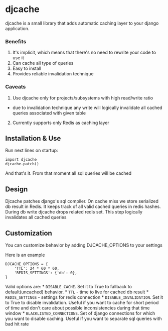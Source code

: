# djcache

djcache is a small library that adds automatic caching layer to your django application.

### Benefits
1. It's implicit, which means that there's no need to rewrite your code to use it
2. Can cache all type of queries
3. Easy to install
4. Provides reliable invalidation technique

### Caveats
1. Use djcache only for projects/subsystems with high read/write ratio
* due to invalidation technique any write will logically invalidate all cached queries associated with given table
2. Currently supports only Redis as caching layer

## Installation & Use
Run next lines on startup:

    import djcache
    djcache.patch()

And that's it. From that moment all sql queries will be cached

## Design

Djcache patches django's sql compiler. On cache miss we store serialized db result in Redis.
It keeps track of all valid cached queries in redis hashes.
During db write djcache drops related redis set. This step logically invalidates all cached queries

## Customization

You can customize behavior by adding DJCACHE_OPTIONS to your settings

Here is an example

    DJCACHE_OPTIONS = {
        'TTL': 24 * 60 * 60,
        'REDIS_SETTINGS': {'db': 0},
    }

Valid options are:
    * `DISABLE_CACHE`. Set it to True to fallback to default(uncached) behavior.
    * `TTL` - time to live for cached db result
    * `REDIS_SETTINGS` - settings for redis connection
    * `DISABLE_INVALIDATION`. Set it to True to disable invalidation. Useful if you want to cache for short period of time and don't care about possible inconsistencies during that time window
    * `BLACKLISTED_CONNECTIONS`. Set of django connections for which you want to disable caching. Useful if you want to separate sql queries with bad hit rate
